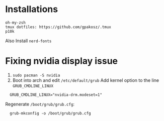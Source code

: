 # Installations
```
oh-my-zsh
tmux dotfiles: https://github.com/gpakosz/.tmux
p10k
```

Also Install `nerd-fonts`

# Fixing nvidia display issue
1. `sudo pacman -S nvidia`
2. Boot into arch and edit `/etc/default/grub`
  Add kernel option to the line `GRUB_CMDLINE_LINUX`
  ```
    GRUB_CMDLINE_LINUX="nvidia-drm.modeset=1"
  ```
  Regenerate `/boot/grub/grub.cfg`:
  ```
    grub-mkconfig -o /boot/grub/grub.cfg
  ```
